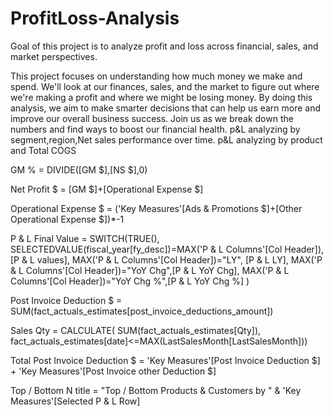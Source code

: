 # ProfitLoss-Analysis
Goal of this project  is to analyze profit and loss across financial, sales, and market perspectives.

This project focuses on understanding how much money we make and spend. We'll look at our finances, sales, and the market to figure out where we're making a profit and where we might be losing money. 
By doing this analysis, we aim to make smarter decisions that can help us earn more and improve our overall business success. Join us as we break down the numbers and find ways to boost our financial health.
p&L analyzing by segment,region,Net sales performance over time.
p&L analyzing by product and Total COGS

GM % = DIVIDE([GM $],[NS $],0)

Net Profit $ = [GM $]+[Operational Expense $]

Operational Expense $ = ('Key Measures'[Ads & Promotions $]+[Other Operational Expense $])*-1

P & L Final Value = 
SWITCH(TRUE(),
SELECTEDVALUE(fiscal_year[fy_desc])=MAX('P & L Columns'[Col Header]), [P & L values],
MAX('P & L Columns'[Col Header])="LY", [P & L LY],
MAX('P & L Columns'[Col Header])="YoY Chg",[P & L YoY Chg],
MAX('P & L Columns'[Col Header])="YoY Chg %",[P & L YoY Chg %]
)


Post Invoice Deduction $ = SUM(fact_actuals_estimates[post_invoice_deductions_amount])

Sales Qty = CALCULATE(
SUM(fact_actuals_estimates[Qty]),
fact_actuals_estimates[date]<=MAX(LastSalesMonth[LastSalesMonth]))

Total Post Invoice Deduction $ = 'Key Measures'[Post Invoice Deduction $] + 'Key Measures'[Post Invoice other Deduction $]

Top / Bottom N title = "Top / Bottom Products & Customers by " & 'Key Measures'[Selected P & L Row] 
